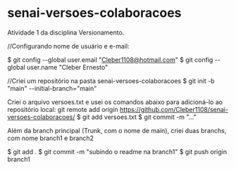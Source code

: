 # senai-versoes-colaboracoes
Atividade 1 da disciplina Versionamento.

//Configurando nome de usuário e e-mail: 

$ git config --global user.email "Cleber1108@hotmail.com"
$ git config --global user.name "Cleber Ernesto"

//Criei um repositório na pasta senai-versoes-colaboracoes 
$ git init -b "main" --initial-branch="main"

Criei o arquivo versoes.txt e usei os comandos abaixo para adicioná-lo ao repositório local:
git remote add origin https://github.com/Cleber1108/senai-versoes-colaboracoes/
$ git add versoes.txt
$ git commit -m "..."

Além da branch principal (Trunk, com o nome de main), criei duas branchs, com nome branch1 e branch2

$ git add .
$ git commit -m "subindo o readme na branch1"
$ git push origin branch1
